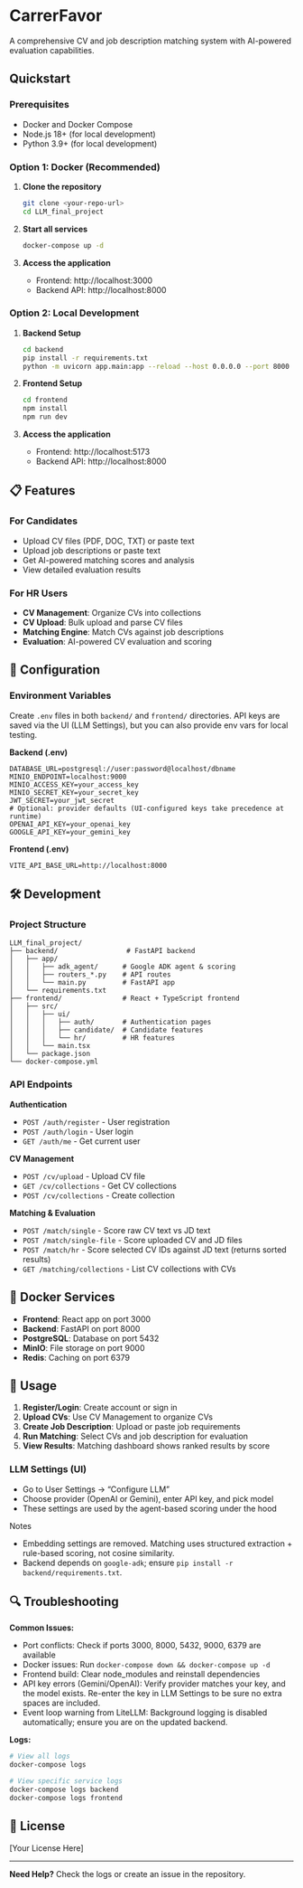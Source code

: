 # CarrerFavor

A comprehensive CV and job description matching system with AI-powered evaluation capabilities.

## Quickstart

### Prerequisites
- Docker and Docker Compose
- Node.js 18+ (for local development)
- Python 3.9+ (for local development)

### Option 1: Docker (Recommended)

1. **Clone the repository**
   ```bash
   git clone <your-repo-url>
   cd LLM_final_project
   ```

2. **Start all services**
   ```bash
   docker-compose up -d
   ```

3. **Access the application**
   - Frontend: http://localhost:3000
   - Backend API: http://localhost:8000

### Option 2: Local Development

1. **Backend Setup**
   ```bash
   cd backend
   pip install -r requirements.txt
   python -m uvicorn app.main:app --reload --host 0.0.0.0 --port 8000
   ```

2. **Frontend Setup**
   ```bash
   cd frontend
   npm install
   npm run dev
   ```

3. **Access the application**
   - Frontend: http://localhost:5173
   - Backend API: http://localhost:8000

## 📋 Features

### For Candidates
- Upload CV files (PDF, DOC, TXT) or paste text
- Upload job descriptions or paste text
- Get AI-powered matching scores and analysis
- View detailed evaluation results

### For HR Users
- **CV Management**: Organize CVs into collections
- **CV Upload**: Bulk upload and parse CV files
- **Matching Engine**: Match CVs against job descriptions
- **Evaluation**: AI-powered CV evaluation and scoring

## 🔧 Configuration

### Environment Variables
Create `.env` files in both `backend/` and `frontend/` directories. API keys are saved via the UI (LLM Settings), but you can also provide env vars for local testing.

**Backend (.env)**
```env
DATABASE_URL=postgresql://user:password@localhost/dbname
MINIO_ENDPOINT=localhost:9000
MINIO_ACCESS_KEY=your_access_key
MINIO_SECRET_KEY=your_secret_key
JWT_SECRET=your_jwt_secret
# Optional: provider defaults (UI-configured keys take precedence at runtime)
OPENAI_API_KEY=your_openai_key
GOOGLE_API_KEY=your_gemini_key
```

**Frontend (.env)**
```env
VITE_API_BASE_URL=http://localhost:8000
```

## 🛠️ Development

### Project Structure
```
LLM_final_project/
├── backend/                 # FastAPI backend
│   ├── app/
│   │   ├── adk_agent/      # Google ADK agent & scoring
│   │   ├── routers_*.py    # API routes
│   │   └── main.py         # FastAPI app
│   └── requirements.txt
├── frontend/               # React + TypeScript frontend
│   ├── src/
│   │   ├── ui/
│   │   │   ├── auth/       # Authentication pages
│   │   │   ├── candidate/  # Candidate features
│   │   │   └── hr/         # HR features
│   │   └── main.tsx
│   └── package.json
└── docker-compose.yml
```

### API Endpoints

**Authentication**
- `POST /auth/register` - User registration
- `POST /auth/login` - User login
- `GET /auth/me` - Get current user

**CV Management**
- `POST /cv/upload` - Upload CV file
- `GET /cv/collections` - Get CV collections
- `POST /cv/collections` - Create collection

**Matching & Evaluation**
- `POST /match/single` - Score raw CV text vs JD text
- `POST /match/single-file` - Score uploaded CV and JD files
- `POST /match/hr` - Score selected CV IDs against JD text (returns sorted results)
- `GET /matching/collections` - List CV collections with CVs

## 🐳 Docker Services

- **Frontend**: React app on port 3000
- **Backend**: FastAPI on port 8000
- **PostgreSQL**: Database on port 5432
- **MinIO**: File storage on port 9000
- **Redis**: Caching on port 6379

## 📝 Usage

1. **Register/Login**: Create account or sign in
2. **Upload CVs**: Use CV Management to organize CVs
3. **Create Job Description**: Upload or paste job requirements
4. **Run Matching**: Select CVs and job description for evaluation
5. **View Results**: Matching dashboard shows ranked results by score

### LLM Settings (UI)
- Go to User Settings → “Configure LLM”
- Choose provider (OpenAI or Gemini), enter API key, and pick model
- These settings are used by the agent-based scoring under the hood

Notes
- Embedding settings are removed. Matching uses structured extraction + rule-based scoring, not cosine similarity.
- Backend depends on `google-adk`; ensure `pip install -r backend/requirements.txt`.

## 🔍 Troubleshooting

**Common Issues:**
- Port conflicts: Check if ports 3000, 8000, 5432, 9000, 6379 are available
- Docker issues: Run `docker-compose down && docker-compose up -d`
- Frontend build: Clear node_modules and reinstall dependencies
- API key errors (Gemini/OpenAI): Verify provider matches your key, and the model exists. Re-enter the key in LLM Settings to be sure no extra spaces are included.
- Event loop warning from LiteLLM: Background logging is disabled automatically; ensure you are on the updated backend.

**Logs:**
```bash
# View all logs
docker-compose logs

# View specific service logs
docker-compose logs backend
docker-compose logs frontend
```

## 📄 License

[Your License Here]

---

**Need Help?** Check the logs or create an issue in the repository.